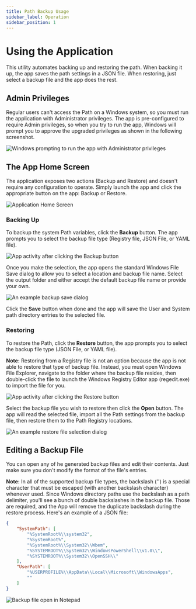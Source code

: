 ```yaml
---
title: Path Backup Usage
sidebar_label: Operation
sidebar_position: 1
---
```


# Using the Application

This utility automates backing up and restoring the path. When backing it up, the app saves the path settings in a JSON file. When restoring, just select a backup file and the app does the rest.

## Admin Privileges

Regular users can't access the Path on a Windows system, so you must run the application with Administrator privileges. The app is pre-configured to require Admin privileges, so when you try to run the app, Windows will prompt you to approve the upgraded privileges as shown in the following screenshot.

![Windows prompting to run the app with Administrator privileges](/images/pathbackup/windows-admin-prompt.png)

## The App Home Screen 

The application exposes two actions (Backup and Restore) and doesn't require any configuration to operate. Simply launch the app and click the appropriate button on the app: Backup or Restore.

![Application Home Screen](/images/pathbackup/app-main.png)

### Backing Up

To backup the system Path variables, click the **Backup** button. The app prompts you to select the backup file type (Registry file, JSON File, or YAML file).

![App activity after clicking the Backup button](/images/pathbackup/backup-click.png)

Once you make the selection, the app opens the standard Windows File Save dialog to allow you to select a location and backup file name. Select the output folder and either accept the default backup file name or provide your own.

![An example backup save dialog](/images/pathbackup/save-path-backup.png)

Click the **Save** button when done and the app will save the User and System path directory entries to the selected file.

### Restoring

To restore the Path, click the **Restore** button, the app prompts you to select the backup file type (JSON File, or YAML file). 

**Note:** Restoring from a Registry file is not an option because the app is not able to restore that type of backup file. Instead, you must open Windows File Explorer, navigate to the folder where the backup file resides, then double-click the file to launch the Windows Registry Editor app (regedit.exe) to import the file for you.

![App activity after clicking the Restore button](/images/pathbackup/restore-click.png)

Select the backup file you wish to restore then click the **Open** button. The app will read the selected file, import all the Path settings from the backup file, then restore them to the Path Registry locations.

![An example restore file selection dialog](/images/pathbackup/restore-file-selection.png)

## Editing a Backup File

You can open any of he generated backup files and edit their contents. Just make sure you don't modify the format of the file's entries. 

**Note:** In all of the supported backup file types, the backslash ('\') is a special character that must be escaped (with another backslash character) whenever used. Since Windows directory paths use the backslash as a path delimiter, you'll see a bunch of double backslashes in the backup file. Those are required, and the App will remove the duplicate backslash during the restore process. Here's an example of a JSON file:

```json
{
    "SystemPath": [
        "%SystemRoot%\\system32",
        "%SystemRoot%",
        "%SystemRoot%\\System32\\Wbem",
        "%SYSTEMROOT%\\System32\\WindowsPowerShell\\v1.0\\",
        "%SYSTEMROOT%\\System32\\OpenSSH\\"
    ],
    "UserPath": [
        "%USERPROFILE%\\AppData\\Local\\Microsoft\\WindowsApps",
        ""
    ]
}
```

![Backup file open in Notepad](/images/pathbackup/path-contents.png)
